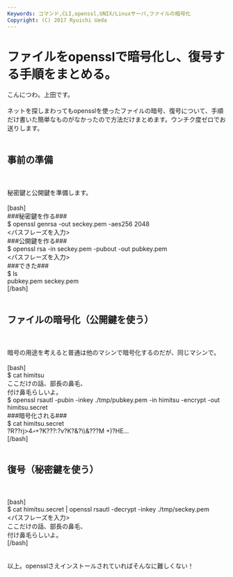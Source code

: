 ```yaml
---
Keywords: コマンド,CLI,openssl,UNIX/Linuxサーバ,ファイルの暗号化
Copyright: (C) 2017 Ryuichi Ueda
---
```


# ファイルをopensslで暗号化し、復号する手順をまとめる。
こんにつわ。上田です。<br />
<br />
ネットを探しまわってもopensslを使ったファイルの暗号、復号について、手順だけ書いた簡単なものがなかったので方法だけまとめます。ウンチク度ゼロでお送りします。<br />
<br />
<h2>事前の準備</h2><br />
<br />
秘密鍵と公開鍵を準備します。<br />
<br />
[bash]<br />
###秘密鍵を作る###<br />
$ openssl genrsa -out seckey.pem -aes256 2048<br />
&lt;パスフレーズを入力&gt;<br />
###公開鍵を作る###<br />
$ openssl rsa -in seckey.pem -pubout -out pubkey.pem<br />
&lt;パスフレーズを入力&gt;<br />
###できた###<br />
$ ls<br />
pubkey.pem seckey.pem<br />
[/bash]<br />
<br />
<h2>ファイルの暗号化（公開鍵を使う）</h2><br />
<br />
暗号の用途を考えると普通は他のマシンで暗号化するのだが、同じマシンで。<br />
<br />
[bash]<br />
$ cat himitsu <br />
ここだけの話、部長の鼻毛、<br />
付け鼻毛らしいよ。<br />
$ openssl rsautl -pubin -inkey ./tmp/pubkey.pem -in himitsu -encrypt -out himitsu.secret<br />
###暗号化される###<br />
$ cat himitsu.secret <br />
?R??rj&gt;4ޣ+?K???:?v?K?&amp;?\\&amp;???M	+)?HE...<br />
[/bash]<br />
<br />
<h2>復号（秘密鍵を使う）</h2><br />
<br />
[bash]<br />
$ cat himitsu.secret | openssl rsautl -decrypt -inkey ./tmp/seckey.pem <br />
&lt;パスフレーズを入力&gt;<br />
ここだけの話、部長の鼻毛、<br />
付け鼻毛らしいよ。<br />
[/bash]<br />
<br />
<br />
以上。opensslさえインストールされていればそんなに難しくない！

